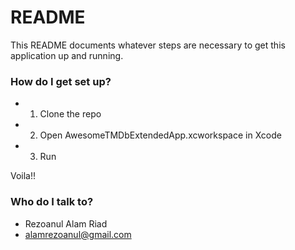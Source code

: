 # README #

This README documents whatever steps are necessary to get this application up and running.

### How do I get set up? ###

* 1. Clone the repo 
* 2. Open AwesomeTMDbExtendedApp.xcworkspace in Xcode
* 3.  Run

Voila!!

### Who do I talk to? ###

* Rezoanul Alam Riad
* alamrezoanul@gmail.com
